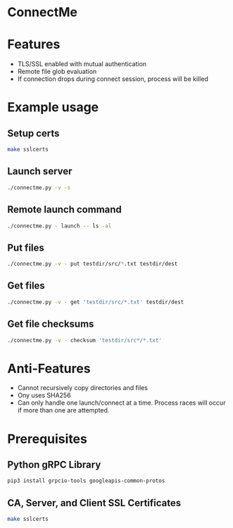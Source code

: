 # ConnectMe

# Features
* TLS/SSL enabled with mutual authentication
* Remote file glob evaluation
* If connection drops during connect session, process will be killed

# Example usage

## Setup certs
```bash
make sslcerts
```

## Launch server
```bash
./connectme.py -v -s
```

## Remote launch command
```bash
./connectme.py - launch -- ls -al
```

## Put files
```bash
./connectme.py -v - put testdir/src/*.txt testdir/dest
```

## Get files
```bash
./connectme.py -v - get 'testdir/src/*.txt' testdir/dest
```

## Get file checksums
```bash
./connectme.py -v - checksum 'testdir/src*/*.txt'
```

# Anti-Features
* Cannot recursively copy directories and files
* Ony uses SHA256
* Can only handle one launch/connect at a time.
  Process races will occur if more than one are attempted.

# Prerequisites

## Python gRPC Library
```bash
pip3 install grpcio-tools googleapis-common-protos
```

## CA, Server, and Client SSL Certificates
```bash
make sslcerts
```
